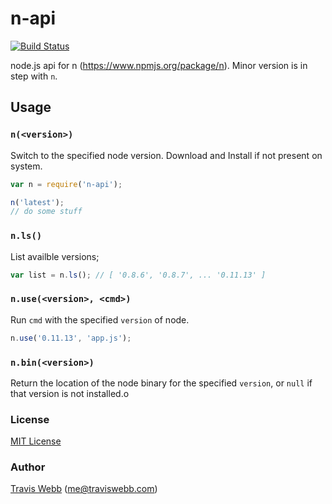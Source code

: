 n-api
=====

[![Build Status](https://travis-ci.org/tjwebb/n-api.svg?branch=master)](https://travis-ci.org/tjwebb/n-api)

node.js api for n (https://www.npmjs.org/package/n). Minor version is in step with `n`.

## Usage

### `n(<version>)`

Switch to the specified node version. Download and Install if not present on
system.

```js
var n = require('n-api');

n('latest');
// do some stuff
```

### `n.ls()`

List availble versions;

```js
var list = n.ls(); // [ '0.8.6', '0.8.7', ... '0.11.13' ]
```

### `n.use(<version>, <cmd>)`

Run `cmd` with the specified `version` of node.

```js
n.use('0.11.13', 'app.js');
```

### `n.bin(<version>)`

Return the location of the node binary for the specified `version`, or `null`
if that version is not installed.o
### License

[MIT License](http://www.opensource.org/licenses/mit-license.php)

### Author

[Travis Webb](https://github.com/tjwebb) ([me@traviswebb.com](mailto:me@traviswebb.com))
